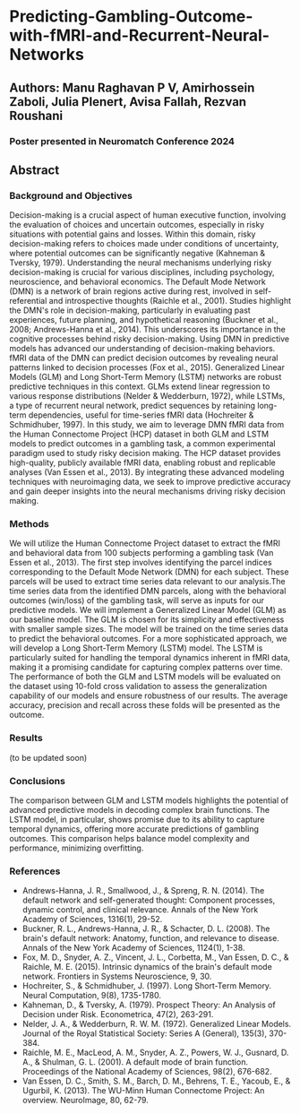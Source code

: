 # Predicting-Gambling-Outcome-with-fMRI-and-Recurrent-Neural-Networks

## Authors: Manu Raghavan P V, Amirhossein Zaboli, Julia Plenert, Avisa Fallah, Rezvan Roushani

### Poster presented in Neuromatch Conference 2024

## Abstract
### Background and Objectives 
Decision-making is a crucial aspect of human executive function, involving the evaluation of choices and uncertain outcomes, especially in risky situations with potential gains and losses. Within this domain, risky decision-making refers to choices made under conditions of uncertainty, where potential outcomes can be significantly negative (Kahneman & Tversky, 1979). Understanding the neural mechanisms underlying risky decision-making is crucial for various disciplines, including psychology, neuroscience, and behavioral economics. The Default Mode Network (DMN) is a network of brain regions active during rest, involved in self-referential and introspective thoughts (Raichle et al., 2001). Studies highlight the DMN's role in decision-making, particularly in evaluating past experiences, future planning, and hypothetical reasoning (Buckner et al., 2008; Andrews-Hanna et al., 2014). This underscores its importance in the cognitive processes behind risky decision-making. Using DMN in predictive models has advanced our understanding of decision-making behaviors. fMRI data of the DMN can predict decision outcomes by revealing neural patterns linked to decision processes (Fox et al., 2015). Generalized Linear Models (GLM) and Long Short-Term Memory (LSTM) networks are robust predictive techniques in this context. GLMs extend linear regression to various response distributions (Nelder & Wedderburn, 1972), while LSTMs, a type of recurrent neural network, predict sequences by retaining long-term dependencies, useful for time-series fMRI data (Hochreiter & Schmidhuber, 1997). In this study, we aim to leverage DMN fMRI data from the Human Connectome Project (HCP) dataset in both GLM and LSTM models to predict outcomes in a gambling task, a common experimental paradigm used to study risky decision making. The HCP dataset provides high-quality, publicly available fMRI data, enabling robust and replicable analyses (Van Essen et al., 2013). By integrating these advanced modeling techniques with neuroimaging data, we seek to improve predictive accuracy and gain deeper insights into the neural mechanisms driving risky decision making.
### Methods
We will utilize the Human Connectome Project dataset to extract the fMRI and behavioral data from 100 subjects performing a gambling task (Van Essen et al., 2013). The first step involves identifying the parcel indices corresponding to the Default Mode Network (DMN) for each subject. These parcels will be used to extract time series data relevant to our analysis.The time series data from the identified DMN parcels, along with the behavioral outcomes (win/loss) of the gambling task, will serve as inputs for our predictive models. 
We will implement a Generalized Linear Model (GLM) as our baseline model. The GLM is chosen for its simplicity and effectiveness with smaller sample sizes. The model will be trained on the time series data to predict the behavioral outcomes.
For a more sophisticated approach, we will develop a Long Short-Term Memory (LSTM) model. The LSTM is particularly suited for handling the temporal dynamics inherent in fMRI data, making it a promising candidate for capturing complex patterns over time.
The performance of both the GLM and LSTM models will be evaluated on the dataset using 10-fold cross validation to assess the generalization capability of our models and ensure robustness of our results. The average accuracy, precision and recall across these folds will be presented as the outcome.
### Results
(to be updated soon)
### Conclusions
The comparison between GLM and LSTM models highlights the potential of advanced predictive models in decoding complex brain functions. The LSTM model, in particular, shows promise due to its ability to capture temporal dynamics, offering more accurate predictions of gambling outcomes. This comparison helps balance model complexity and performance, minimizing overfitting. 
### References 
* Andrews-Hanna, J. R., Smallwood, J., & Spreng, R. N. (2014). The default network and self-generated thought: Component processes, dynamic control, and clinical relevance. Annals of the New York Academy of Sciences, 1316(1), 29-52.
* Buckner, R. L., Andrews-Hanna, J. R., & Schacter, D. L. (2008). The brain's default network: Anatomy, function, and relevance to disease. Annals of the New York Academy of Sciences, 1124(1), 1-38.
* Fox, M. D., Snyder, A. Z., Vincent, J. L., Corbetta, M., Van Essen, D. C., & Raichle, M. E. (2015). Intrinsic dynamics of the brain's default mode network. Frontiers in Systems Neuroscience, 9, 30.
* Hochreiter, S., & Schmidhuber, J. (1997). Long Short-Term Memory. Neural Computation, 9(8), 1735-1780.
* Kahneman, D., & Tversky, A. (1979). Prospect Theory: An Analysis of Decision under Risk. Econometrica, 47(2), 263-291.
* Nelder, J. A., & Wedderburn, R. W. M. (1972). Generalized Linear Models. Journal of the Royal Statistical Society: Series A (General), 135(3), 370-384.
* Raichle, M. E., MacLeod, A. M., Snyder, A. Z., Powers, W. J., Gusnard, D. A., & Shulman, G. L. (2001). A default mode of brain function. Proceedings of the National Academy of Sciences, 98(2), 676-682.
* Van Essen, D. C., Smith, S. M., Barch, D. M., Behrens, T. E., Yacoub, E., & Ugurbil, K. (2013). The WU-Minn Human Connectome Project: An overview. NeuroImage, 80, 62-79.



